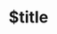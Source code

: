 ---
title: $title
second_title: GroupDocs.Viewer for Java API Reference
description: $description
type: docs
weight: $weight
url: /java/$ref/
---